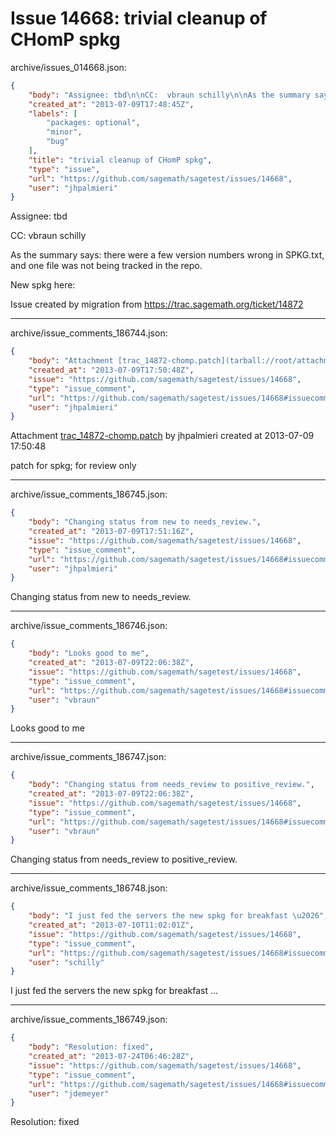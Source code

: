 # Issue 14668: trivial cleanup of CHomP spkg

archive/issues_014668.json:
```json
{
    "body": "Assignee: tbd\n\nCC:  vbraun schilly\n\nAs the summary says: there were a few version numbers wrong in SPKG.txt, and one file was not being tracked in the repo.\n\nNew spkg here:\n\nIssue created by migration from https://trac.sagemath.org/ticket/14872\n\n",
    "created_at": "2013-07-09T17:48:45Z",
    "labels": [
        "packages: optional",
        "minor",
        "bug"
    ],
    "title": "trivial cleanup of CHomP spkg",
    "type": "issue",
    "url": "https://github.com/sagemath/sagetest/issues/14668",
    "user": "jhpalmieri"
}
```
Assignee: tbd

CC:  vbraun schilly

As the summary says: there were a few version numbers wrong in SPKG.txt, and one file was not being tracked in the repo.

New spkg here:

Issue created by migration from https://trac.sagemath.org/ticket/14872





---

archive/issue_comments_186744.json:
```json
{
    "body": "Attachment [trac_14872-chomp.patch](tarball://root/attachments/some-uuid/ticket14872/trac_14872-chomp.patch) by jhpalmieri created at 2013-07-09 17:50:48\n\npatch for spkg; for review only",
    "created_at": "2013-07-09T17:50:48Z",
    "issue": "https://github.com/sagemath/sagetest/issues/14668",
    "type": "issue_comment",
    "url": "https://github.com/sagemath/sagetest/issues/14668#issuecomment-186744",
    "user": "jhpalmieri"
}
```

Attachment [trac_14872-chomp.patch](tarball://root/attachments/some-uuid/ticket14872/trac_14872-chomp.patch) by jhpalmieri created at 2013-07-09 17:50:48

patch for spkg; for review only



---

archive/issue_comments_186745.json:
```json
{
    "body": "Changing status from new to needs_review.",
    "created_at": "2013-07-09T17:51:16Z",
    "issue": "https://github.com/sagemath/sagetest/issues/14668",
    "type": "issue_comment",
    "url": "https://github.com/sagemath/sagetest/issues/14668#issuecomment-186745",
    "user": "jhpalmieri"
}
```

Changing status from new to needs_review.



---

archive/issue_comments_186746.json:
```json
{
    "body": "Looks good to me",
    "created_at": "2013-07-09T22:06:38Z",
    "issue": "https://github.com/sagemath/sagetest/issues/14668",
    "type": "issue_comment",
    "url": "https://github.com/sagemath/sagetest/issues/14668#issuecomment-186746",
    "user": "vbraun"
}
```

Looks good to me



---

archive/issue_comments_186747.json:
```json
{
    "body": "Changing status from needs_review to positive_review.",
    "created_at": "2013-07-09T22:06:38Z",
    "issue": "https://github.com/sagemath/sagetest/issues/14668",
    "type": "issue_comment",
    "url": "https://github.com/sagemath/sagetest/issues/14668#issuecomment-186747",
    "user": "vbraun"
}
```

Changing status from needs_review to positive_review.



---

archive/issue_comments_186748.json:
```json
{
    "body": "I just fed the servers the new spkg for breakfast \u2026",
    "created_at": "2013-07-10T11:02:01Z",
    "issue": "https://github.com/sagemath/sagetest/issues/14668",
    "type": "issue_comment",
    "url": "https://github.com/sagemath/sagetest/issues/14668#issuecomment-186748",
    "user": "schilly"
}
```

I just fed the servers the new spkg for breakfast …



---

archive/issue_comments_186749.json:
```json
{
    "body": "Resolution: fixed",
    "created_at": "2013-07-24T06:46:28Z",
    "issue": "https://github.com/sagemath/sagetest/issues/14668",
    "type": "issue_comment",
    "url": "https://github.com/sagemath/sagetest/issues/14668#issuecomment-186749",
    "user": "jdemeyer"
}
```

Resolution: fixed
